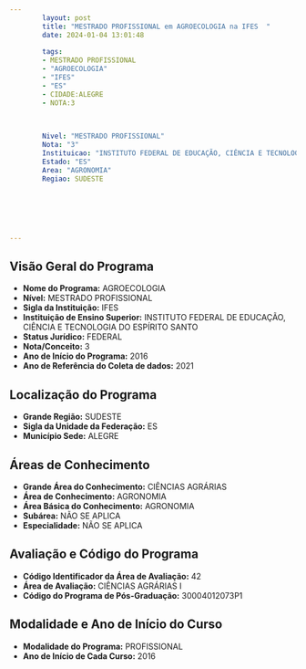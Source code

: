 ```yaml
---
        layout: post
        title: "MESTRADO PROFISSIONAL em AGROECOLOGIA na IFES  "
        date: 2024-01-04 13:01:48
     
        tags:
        - MESTRADO PROFISSIONAL
        - "AGROECOLOGIA"
        - "IFES"
        - "ES"
        - CIDADE:ALEGRE
        - NOTA:3
        
       

        Nivel: "MESTRADO PROFISSIONAL"
        Nota: "3"
        Instituicao: "INSTITUTO FEDERAL DE EDUCAÇÃO, CIÊNCIA E TECNOLOGIA DO ESPÍRITO SANTO"
        Estado: "ES"
        Area: "AGRONOMIA"
        Regiao: SUDESTE
        
        
        
        
        
        
---
```

## Visão Geral do Programa
- **Nome do Programa:** AGROECOLOGIA
- **Nível:** MESTRADO PROFISSIONAL
- **Sigla da Instituição:** IFES
- **Instituição de Ensino Superior:** INSTITUTO FEDERAL DE EDUCAÇÃO, CIÊNCIA E TECNOLOGIA DO ESPÍRITO SANTO
- **Status Jurídico:** FEDERAL
- **Nota/Conceito:** 3
- **Ano de Início do Programa:** 2016
- **Ano de Referência do Coleta de dados:** 2021

## Localização do Programa
- **Grande Região:** SUDESTE
- **Sigla da Unidade da Federação:** ES
- **Município Sede:** ALEGRE

## Áreas de Conhecimento
- **Grande Área do Conhecimento:** CIÊNCIAS AGRÁRIAS
- **Área de Conhecimento:** AGRONOMIA
- **Área Básica do Conhecimento:** AGRONOMIA
- **Subárea:** NÃO SE APLICA
- **Especialidade:** NÃO SE APLICA

## Avaliação e Código do Programa
- **Código Identificador da Área de Avaliação:** 42
- **Área de Avaliação:** CIÊNCIAS AGRÁRIAS I
- **Código do Programa de Pós-Graduação:** 30004012073P1


## Modalidade e Ano de Início do Curso
- **Modalidade do Programa:** PROFISSIONAL
- **Ano de Início de Cada Curso:** 2016
